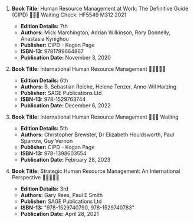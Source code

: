 1. **Book Title:** Human Resource Management at Work: The Definitive Guide (CIPD) 📒🔐🚫 Waiting Check: HF5549 M312 2021  
   - **Edition Details:** 7th  
   - **Authors:** Mick Marchington, Adrian Wilkinson, Rory Donnelly, Anastasia Kynighou  
   - **Publisher:** CIPD - Kogan Page  
   - **ISBN-13:** 9781789664867  
   - **Publication Date:** November 3, 2020

2. **Book Title:** International Human Resource Management 🚨🚨🚨🚨🚨  
   - **Edition Details:** 6th  
   - **Authors:** B. Sebastian Reiche, Helene Tenzer, Anne-Wil Harzing  
   - **Publisher:** SAGE Publications Ltd  
   - **ISBN-13:** 978-1529763744  
   - **Publication Date:** December 6, 2022

4. **Book Title:** International Human Resource Management 📒🔐🚫 Waiting   
   - **Edition Details:** 5th  
   - **Authors:** Christopher Brewster, Dr Elizabeth Houldsworth, Paul Sparrow, Guy Vernon  
   - **Publisher:** CIPD - Kogan Page  
   - **ISBN-13:** 978-1398603554 
   - **Publication Date:** February 28, 2023

5. **Book Title:** Strategic Human Resource Management: An International Perspective 🚨🚨🚨🚨🚨  
   - **Edition Details:** 3rd  
   - **Authors:** Gary Rees, Paul E Smith  
   - **Publisher:** SAGE Publications Ltd  
   - **ISBN-13:** "978-1529740790, 978-1529740783"  
   - **Publication Date:** April 28, 2021
